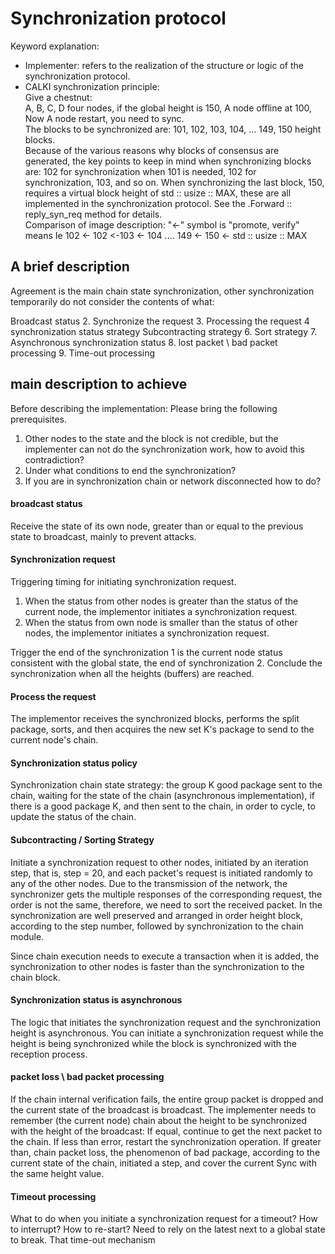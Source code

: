 # Synchronization protocol

Keyword explanation:
* Implementer: refers to the realization of the structure or logic of the synchronization protocol.
* CALKI synchronization principle: <br>
Give a chestnut: <br>
A, B, C, D four nodes, if the global height is 150, A node offline at 100, Now A node restart, you need to sync. <br>
The blocks to be synchronized are: 101, 102, 103, 104, ... 149, 150 height blocks. <br>
Because of the various reasons why blocks of consensus are generated, the key points to keep in mind when synchronizing blocks are: 102 for synchronization when 101 is needed, 102 for synchronization, 103, and so on.
When synchronizing the last block, 150, requires a virtual block height of std :: usize :: MAX, these are all implemented in the synchronization protocol. See the .Forward :: reply_syn_req method for details. <br>
Comparison of image description: "<-" symbol is "promote, verify" means
Ie 102 <- 102 <-103 <- 104 .... 149 <- 150 <- std :: usize :: MAX <br>

## A brief description
Agreement is the main chain state synchronization, other synchronization temporarily do not consider the contents of what:

Broadcast status
2. Synchronize the request
3. Processing the request
4 synchronization status strategy
Subcontracting strategy
6. Sort strategy
7. Asynchronous synchronization status
8. lost packet \ bad packet processing
9. Time-out processing

## main description to achieve
Before describing the implementation: Please bring the following prerequisites.
1. Other nodes to the state and the block is not credible, but the implementer can not do the synchronization work, how to avoid this contradiction?
2. Under what conditions to end the synchronization?
3. If you are in synchronization chain or network disconnected how to do?

#### broadcast status
Receive the state of its own node, greater than or equal to the previous state to broadcast, mainly to prevent attacks.

#### Synchronization request
Triggering timing for initiating synchronization request.
1. When the status from other nodes is greater than the status of the current node, the implementor initiates a synchronization request.
2. When the status from own node is smaller than the status of other nodes, the implementor initiates a synchronization request.

Trigger the end of the synchronization
1 is the current node status consistent with the global state, the end of synchronization
2. Conclude the synchronization when all the heights (buffers) are reached.

#### Process the request
The implementor receives the synchronized blocks, performs the split package, sorts, and then acquires the new set K's package to send to the current node's chain.

#### Synchronization status policy
Synchronization chain state strategy: the group K good package sent to the chain, waiting for the state of the chain (asynchronous implementation), if there is a good package K, and then sent to the chain, in order to cycle, to update the status of the chain.

#### Subcontracting / Sorting Strategy
Initiate a synchronization request to other nodes, initiated by an iteration step, that is, step = 20, and each packet's request is initiated randomly to any of the other nodes.
Due to the transmission of the network, the synchronizer gets the multiple responses of the corresponding request, the order is not the same, therefore, we need to sort the received packet.
In the synchronization are well preserved and arranged in order height block, according to the step number, followed by synchronization to the chain module.

Since chain execution needs to execute a transaction when it is added, the synchronization to other nodes is faster than the synchronization to the chain block.

#### Synchronization status is asynchronous
The logic that initiates the synchronization request and the synchronization height is asynchronous.
You can initiate a synchronization request while the height is being synchronized while the block is synchronized with the reception process.

#### packet loss \ bad packet processing
If the chain internal verification fails, the entire group packet is dropped and the current state of the broadcast is broadcast. The implementer needs to remember (the current node) chain about the height to be synchronized with the height of the broadcast:
If equal, continue to get the next packet to the chain.
If less than error, restart the synchronization operation.
If greater than, chain packet loss, the phenomenon of bad package, according to the current state of the chain, initiated a step, and cover the current Sync with the same height value.

#### Timeout processing
What to do when you initiate a synchronization request for a timeout? How to interrupt? How to re-start?
Need to rely on the latest next to a global state to break. That time-out mechanism
